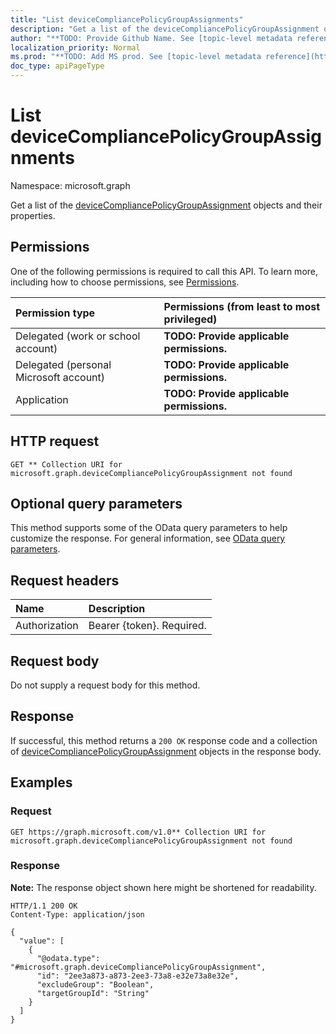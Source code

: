 ```yaml
---
title: "List deviceCompliancePolicyGroupAssignments"
description: "Get a list of the deviceCompliancePolicyGroupAssignment objects and their properties."
author: "**TODO: Provide Github Name. See [topic-level metadata reference](https://msgo.azurewebsites.net/add/document/guidelines/metadata.html#topic-level-metadata)**"
localization_priority: Normal
ms.prod: "**TODO: Add MS prod. See [topic-level metadata reference](https://msgo.azurewebsites.net/add/document/guidelines/metadata.html#topic-level-metadata)**"
doc_type: apiPageType
---
```


# List deviceCompliancePolicyGroupAssignments
Namespace: microsoft.graph



Get a list of the [deviceCompliancePolicyGroupAssignment](../resources/devicecompliancepolicygroupassignment.md) objects and their properties.

## Permissions
One of the following permissions is required to call this API. To learn more, including how to choose permissions, see [Permissions](/graph/permissions-reference).

|Permission type|Permissions (from least to most privileged)|
|:---|:---|
|Delegated (work or school account)|**TODO: Provide applicable permissions.**|
|Delegated (personal Microsoft account)|**TODO: Provide applicable permissions.**|
|Application|**TODO: Provide applicable permissions.**|

## HTTP request

<!-- {
  "blockType": "ignored"
}
-->
``` http
GET ** Collection URI for microsoft.graph.deviceCompliancePolicyGroupAssignment not found
```

## Optional query parameters
This method supports some of the OData query parameters to help customize the response. For general information, see [OData query parameters](/graph/query-parameters).

## Request headers
|Name|Description|
|:---|:---|
|Authorization|Bearer {token}. Required.|

## Request body
Do not supply a request body for this method.

## Response

If successful, this method returns a `200 OK` response code and a collection of [deviceCompliancePolicyGroupAssignment](../resources/devicecompliancepolicygroupassignment.md) objects in the response body.

## Examples

### Request
<!-- {
  "blockType": "request",
  "name": "list_devicecompliancepolicygroupassignment"
}
-->
``` http
GET https://graph.microsoft.com/v1.0** Collection URI for microsoft.graph.deviceCompliancePolicyGroupAssignment not found
```


### Response
**Note:** The response object shown here might be shortened for readability.
<!-- {
  "blockType": "response",
  "truncated": true,
  "@odata.type": "Collection(microsoft.graph.deviceCompliancePolicyGroupAssignment)"
}
-->
``` http
HTTP/1.1 200 OK
Content-Type: application/json

{
  "value": [
    {
      "@odata.type": "#microsoft.graph.deviceCompliancePolicyGroupAssignment",
      "id": "2ee3a873-a873-2ee3-73a8-e32e73a8e32e",
      "excludeGroup": "Boolean",
      "targetGroupId": "String"
    }
  ]
}
```

